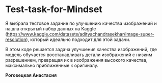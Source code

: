 # Test-task-for-Mindset

<p>Я выбрала тестовое задание по улучшению качества изображений и нашла открытый набор данных на Kaggle (<a href="https://www.kaggle.com/datasets/adityachandrasekhar/image-super-resolution">https://www.kaggle.com/datasets/adityachandrasekhar/image-super-resolution</a>), который идеально подходит для этой задачи.</p>

<p>В этом коде решается задача улучшения качества изображений, где модель обучается восстанавливать детали изображений с низким разрешением, превращая их в изображения высокого качества, максимально приближенные к оригиналу.</p>

<p><strong>Роговецкая Анастасия</strong></p>
